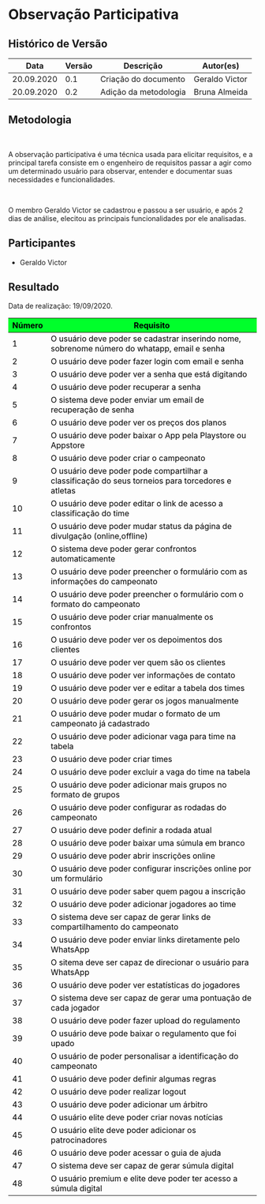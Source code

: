 # **Observação Participativa**

<div class="line"></div>

## Histórico de Versão
<table class="table table-striped">
    <thead>
        <th>Data</th> 
        <th>Versão </th> 
        <th>Descrição</th> 
        <th>Autor(es)</th>
    </thead>
    <tbody>
        <tr>
            <td> 20.09.2020 </td>
            <td>  0.1   </td>
            <td> Criação do documento </td>
            <td> Geraldo Victor </td>
        </tr>
        <tr>
            <td> 20.09.2020 </td>
            <td>  0.2   </td>
            <td> Adição da metodologia </td>
            <td> Bruna Almeida</td>
        </tr>
    </tbody>
</table>

## Metodologia

<p align="justify">&emsp;

A observação participativa é uma técnica usada para elicitar requisitos, e a principal tarefa consiste em o engenheiro de requisitos passar a agir como um determinado usuário para observar, entender e documentar suas necessidades e funcionalidades.

</p>

<p align="justify">&emsp;

O membro Geraldo Victor se cadastrou e passou a ser usuário, e após 2 dias de análise, elecitou as principais funcionalidades por ele analisadas.

</p>

## Participantes

- Geraldo Victor

## Resultado

Data de realização: 19/09/2020.

<table class="table table-striped" style="color:black;">
    <thead style="background-color: #00ff2b;">
        <th>Número</th>
        <th>Requisito</th>
    </thead>
    <tbody>
        <tr>
            <td>1      </td> 
            <td>O usuário deve poder se cadastrar inserindo nome, sobrenome número do whatapp, email e senha     </td>
        </tr>
        <tr>
            <td>2      </td> 
            <td>O usuário deve poder fazer login com email e senha                                               </td>
        </tr>
        <tr>
            <td>3      </td> 
            <td>O usuário deve poder ver a senha que está digitando                                              </td>
        </tr>
        <tr>
            <td>4      </td> 
            <td>O usuário deve poder recuperar a senha                                                           </td>
        </tr>
        <tr>
            <td>5      </td> 
            <td>O sistema deve poder enviar um email de recuperação de senha                                     </td>
        </tr>
        <tr>
            <td>6      </td> 
            <td>O usuário deve poder ver os preços dos planos                                                    </td>
        </tr>
        <tr>
            <td>7      </td> 
            <td>O usuário deve poder baixar o App pela Playstore ou Appstore                                     </td>
        </tr>
        <tr>
            <td>8      </td> 
            <td>O usuário deve poder criar o campeonato                                                          </td>
        </tr>
        <tr>
            <td>9      </td> 
            <td>O usuário deve poder pode compartilhar a classificação do seus torneios para torcedores e atletas</td>
        </tr>
        <tr>
            <td>10     </td> 
            <td>O usuário deve poder editar o link de acesso a classificação do time                             </td>
        </tr>
        <tr>
            <td>11     </td> 
            <td>O usuário deve poder mudar status da página de divulgação (online,offline)                       </td>
        </tr>
        <tr>
            <td>12     </td> 
            <td>O sistema deve poder gerar confrontos automaticamente                                            </td>
        </tr>
        <tr>
            <td>13     </td> 
            <td>O usuário deve poder preencher o formulário com as informações do campeonato                     </td>
        </tr>
        <tr>
            <td>14     </td> 
            <td>O usuário deve poder preencher o formulário com o formato do campeonato                          </td>
        </tr>
        <tr>
            <td>15     </td> 
            <td>O usuário deve poder criar manualmente os confrontos                                             </td>
        </tr>
        <tr>
            <td>16     </td> 
            <td>O usuário deve poder ver os depoimentos dos clientes                                             </td>
        </tr>
        <tr>
            <td>17     </td> 
            <td>O usuário deve poder ver quem são os clientes                                                    </td>
        </tr>
        <tr>
            <td>18     </td> 
            <td>O usuário deve poder ver informações de contato                                                  </td>
        </tr>
        <tr>
            <td>19     </td> 
            <td>O usuário deve poder ver e editar a tabela dos times                                             </td>
        </tr>
        <tr>
            <td>20     </td> 
            <td>O usuário deve poder gerar os jogos manualmente                                                  </td>
        </tr>
        <tr>
            <td>21     </td> 
            <td>O usuário deve poder mudar o formato de um campeonato já cadastrado                              </td>
        </tr>
        <tr>
            <td>22     </td> 
            <td>O usuário deve poder adicionar vaga para time na tabela                                          </td>
        </tr>
        <tr>
            <td>23     </td> 
            <td>O usuário deve poder criar times                                                                 </td>
        </tr>
        <tr>
            <td>24     </td> 
            <td>O usuário deve poder excluir a vaga do time na tabela                                            </td>
        </tr>
        <tr>
            <td>25     </td> 
            <td>O usuário deve poder adicionar mais grupos no formato de grupos                                  </td>
        </tr>
        <tr>
            <td>26     </td> 
            <td>O usuário deve poder configurar as rodadas do campeonato                                         </td>
        </tr>
        <tr>
            <td>27     </td> 
            <td>O usuário deve poder definir a rodada atual                                                      </td>
        </tr>
        <tr>
            <td>28     </td> 
            <td>O usuário deve poder baixar uma súmula em branco                                                 </td>
        </tr>
        <tr>
            <td>29     </td> 
            <td>O usuário deve poder abrir inscrições online                                                     </td>
        </tr>
        <tr>
            <td>30     </td> 
            <td>O usuário deve poder configurar inscrições online por um formulário                              </td>
        </tr>
        <tr>
            <td>31     </td> 
            <td>O usuário deve poder saber quem pagou a inscrição                                                </td>
        </tr>
        <tr>
            <td>32     </td> 
            <td>O usuário deve poder adicionar jogadores ao time                                                 </td>
        </tr>
        <tr>
            <td>33     </td> 
            <td>O sistema deve ser capaz de gerar links de compartilhamento do campeonato                        </td>
        </tr>
        <tr>
            <td>34     </td> 
            <td>O usuário deve poder enviar links diretamente pelo WhatsApp                                      </td>
        </tr>
        <tr>
            <td>35     </td> 
            <td>O sitema deve ser capaz de direcionar o usuário para WhatsApp                                    </td>
        </tr>
        <tr>
            <td>36     </td> 
            <td>O usuário deve poder ver estatísticas do jogadores                                               </td>
        </tr>
        <tr>
            <td>37     </td> 
            <td>O sistema deve ser capaz de gerar uma pontuação de cada jogador                                  </td>
        </tr>
        <tr>
            <td>38     </td> 
            <td>O usuário deve poder fazer upload do regulamento                                                 </td>
        </tr>
        <tr>
            <td>39     </td> 
            <td>O usuário deve pode baixar o regulamento que foi upado                                           </td>
        </tr>
        <tr>
            <td>40     </td> 
            <td>O usuário de poder personalisar a identificação do campeonato                                    </td>
        </tr>
        <tr>
            <td>41     </td> 
            <td>O usuário deve poder definir algumas regras                                                      </td>
        </tr>
        <tr>
            <td>42     </td> 
            <td>O usuário deve poder realizar logout                                                             </td>
        </tr>
        <tr>
            <td>43     </td> 
            <td>O usuário deve poder adicionar um árbitro                                                        </td>
        </tr>
        <tr>
            <td>44     </td> 
            <td>O usuário elite deve poder criar novas notícias                                                  </td>
        </tr>
        <tr>
            <td>45     </td> 
            <td>O usuário elite deve poder adicionar os patrocinadores                                           </td>
        </tr>
        <tr>
            <td>46     </td> 
            <td>O usuário deve poder acessar o guia de ajuda                                                     </td>
        </tr>
        <tr>
            <td>47     </td> 
            <td>O sistema deve ser capaz de gerar súmula digital                                                 </td>
        </tr>
        <tr>
            <td>48     </td> 
            <td>O usuário premium e elite deve poder ter acesso a súmula digital                                 </td>
        </tr>
    </tbody>
</table>
